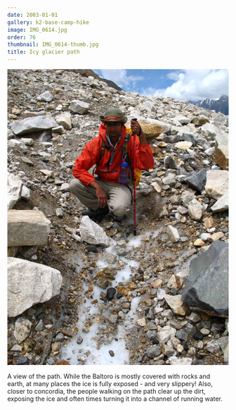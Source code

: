 ```yaml
---
date: 2003-01-01
gallery: k2-base-camp-hike
image: IMG_0614.jpg
order: 76
thumbnail: IMG_0614-thumb.jpg
title: Icy glacier path
---
```


![Icy glacier path](./IMG_0614.jpg)

A view of the path. While the Baltoro is mostly covered with rocks and earth, at many places the ice is fully exposed - and very slippery! Also, closer to concordia, the people walking on the path clear up the dirt, exposing the ice and often times turning it into a channel of running water.